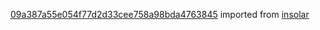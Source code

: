 [09a387a55e054f77d2d33cee758a98bda4763845](https://github.com/insolar/insolar/commit/09a387a55e054f77d2d33cee758a98bda4763845) imported from [insolar](https://github.com/insolar/insolar)
